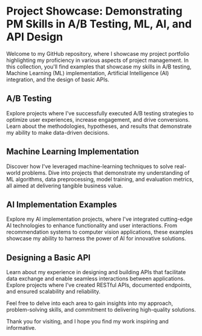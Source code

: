 # Project Showcase: Demonstrating PM Skills in A/B Testing, ML, AI, and API Design

Welcome to my GitHub repository, where I showcase my project portfolio highlighting my proficiency in various aspects of project management. In this collection, you'll find examples that showcase my skills in A/B testing, Machine Learning (ML) implementation, Artificial Intelligence (AI) integration, and the design of basic APIs.

## A/B Testing

Explore projects where I've successfully executed A/B testing strategies to optimize user experiences, increase engagement, and drive conversions. Learn about the methodologies, hypotheses, and results that demonstrate my ability to make data-driven decisions.

## Machine Learning Implementation

Discover how I've leveraged machine-learning techniques to solve real-world problems. Dive into projects that demonstrate my understanding of ML algorithms, data preprocessing, model training, and evaluation metrics, all aimed at delivering tangible business value.

## AI Implementation Examples

Explore my AI implementation projects, where I've integrated cutting-edge AI technologies to enhance functionality and user interactions. From recommendation systems to computer vision applications, these examples showcase my ability to harness the power of AI for innovative solutions.

## Designing a Basic API

Learn about my experience in designing and building APIs that facilitate data exchange and enable seamless interactions between applications. Explore projects where I've created RESTful APIs, documented endpoints, and ensured scalability and reliability.

Feel free to delve into each area to gain insights into my approach, problem-solving skills, and commitment to delivering high-quality solutions.

Thank you for visiting, and I hope you find my work inspiring and informative.

